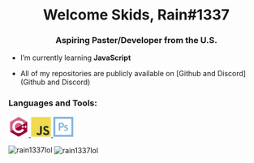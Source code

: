 <h1 align="center">Welcome Skids, Rain#1337</h1>
<h3 align="center">Aspiring Paster/Developer from the U.S.</h3>

- I’m currently learning **JavaScript**

- All of my repositories are publicly available on [Github and Discord](Github and Discord)


<h3 align="left">Languages and Tools:</h3>
<p align="left"> <a href="https://www.w3schools.com/cpp/" target="_blank"> <img src="https://raw.githubusercontent.com/devicons/devicon/master/icons/cplusplus/cplusplus-original.svg" alt="cplusplus" width="40" height="40"/> </a> <a href="https://developer.mozilla.org/en-US/docs/Web/JavaScript" target="_blank"> <img src="https://raw.githubusercontent.com/devicons/devicon/master/icons/javascript/javascript-original.svg" alt="javascript" width="40" height="40"/> </a> <a href="https://www.photoshop.com/en" target="_blank"> <img src="https://raw.githubusercontent.com/devicons/devicon/master/icons/photoshop/photoshop-line.svg" alt="photoshop" width="40" height="40"/> </a> </p>

<p><img align="left" src="https://github-readme-stats.vercel.app/api/top-langs?username=rain1337lol&show_icons=true&locale=en&layout=compact" alt="rain1337lol" /></p>

<p>&nbsp;<img align="center" src="https://github-readme-stats.vercel.app/api?username=rain1337lol&show_icons=true&locale=en" alt="rain1337lol" /></p>

